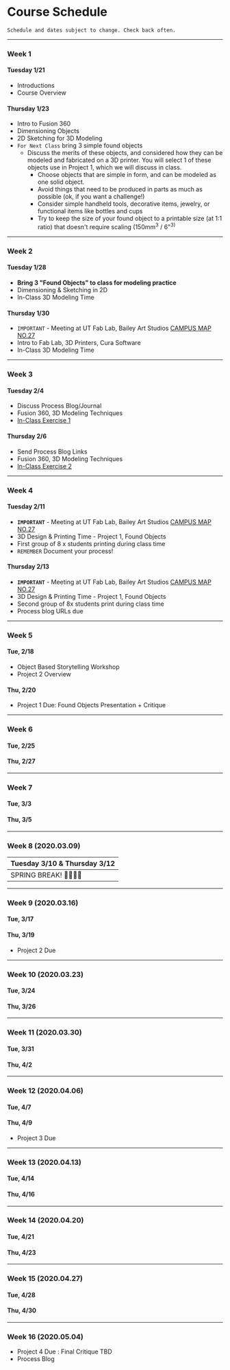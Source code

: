 # Course Schedule

```
Schedule and dates subject to change. Check back often.
```

---
### Week 1

#### Tuesday 1/21
* Introductions
* Course Overview

#### Thursday 1/23
* Intro to Fusion 360
* Dimensioning Objects
* 2D Sketching for 3D Modeling
* ``For Next Class`` bring 3 simple found objects
  * Discuss the merits of these objects, and considered  how they can be modeled and fabricated on a 3D printer. You will select 1 of these objects use in Project 1, which we will discuss in class.
    - Choose objects that are simple in form, and can be modeled as one solid object.
    - Avoid things that need to be produced in parts as much as possible (ok, if you want a challenge!)
    - Consider simple handheld tools, decorative items, jewelry, or functional items like bottles and cups
    - Try to keep the size of your found object to a printable size (at 1:1 ratio) that doesn't require scaling (150mm<sup>3</sup> / 6"<sup>3)

---
### Week 2

#### Tuesday 1/28
* **Bring 3 "Found Objects" to class for modeling practice**
* Dimensioning & Sketching in 2D
* In-Class 3D Modeling Time

#### Thursday 1/30
* ```IMPORTANT``` - Meeting at UT Fab Lab, Bailey Art Studios [CAMPUS MAP NO.27](https://www.ut.edu/uploadedFiles/About/UTCampusMap-a_924.pdf)
* Intro to Fab Lab, 3D Printers, Cura Software
* In-Class 3D Modeling Time

---
### Week 3 

#### Tuesday 2/4
* Discuss Process Blog/Journal
* Fusion 360, 3D Modeling Techniques
* [In-Class Exercise 1](https://github.com/mmansion/UT_FMX_213/blob/master/EXERCISES.md)

#### Thursday 2/6
* Send Process Blog Links
* Fusion 360, 3D Modeling Techniques
* [In-Class Exercise 2](https://github.com/mmansion/UT_FMX_213/blob/master/EXERCISES.md)

---
### Week 4

#### Tuesday 2/11
* **```IMPORTANT```** - Meeting at UT Fab Lab, Bailey Art Studios [CAMPUS MAP NO.27](https://www.ut.edu/uploadedFiles/About/UTCampusMap-a_924.pdf)
* 3D Design & Printing Time - Project 1, Found Objects
* First group of 8 x students printing during class time
* ```REMEMBER``` Document your process!

#### Thursday 2/13 
* **```IMPORTANT```** - Meeting at UT Fab Lab, Bailey Art Studios [CAMPUS MAP NO.27](https://www.ut.edu/uploadedFiles/About/UTCampusMap-a_924.pdf)
* 3D Design & Printing Time - Project 1, Found Objects
* Second group of 8x students print during class time 
* Process blog URLs due

---

### Week 5

#### Tue, 2/18
* Object Based Storytelling Workshop
* Project 2 Overview

#### Thu, 2/20
* Project 1 Due: Found Objects Presentation + Critique

---
### Week 6
#### Tue, 2/25
#### Thu, 2/27

---
### Week 7
#### Tue, 3/3
#### Thu, 3/5

---
### Week 8 (2020.03.09)

| Tuesday 3/10 & Thursday 3/12 |
| :---     |
| SPRING BREAK! 👏🎉🥂😸 |

---
### Week 9 (2020.03.16)
#### Tue, 3/17
#### Thu, 3/19
* Project 2 Due

---
### Week 10 (2020.03.23)
#### Tue, 3/24
#### Thu, 3/26

---
### Week 11 (2020.03.30)
#### Tue, 3/31
#### Thu, 4/2

---
### Week 12 (2020.04.06)
#### Tue, 4/7
#### Thu, 4/9
* Project 3 Due
---
### Week 13 (2020.04.13)
#### Tue, 4/14
#### Thu, 4/16

---
### Week 14 (2020.04.20)
#### Tue, 4/21
#### Thu, 4/23

---
### Week 15 (2020.04.27)
#### Tue, 4/28
#### Thu, 4/30

---
### Week 16 (2020.05.04)
* Project 4 Due : Final Critique TBD
* Process Blog
